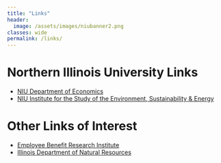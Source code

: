 ```yaml
---
title: "Links"
header:
  image: /assets/images/niubanner2.png
classes: wide
permalink: /links/
---
```


# Northern Illinois University Links
- [NIU Department of Economics](https://www.niu.edu/clas/econ/)
- [NIU Institute for the Study of the Environment, Sustainability & Energy](https://www.niu.edu/clas/ese/)

# Other Links of Interest
- [Employee Benefit Research Institute](https://www.ebri.org/publications/research-publications)
- [Illinois Department of Natural Resources](https://dnr.illinois.gov/)

